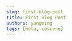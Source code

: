 ```yaml
---
slug: first-blog-post
title: First Blog Post
authors: yangming
tags: [hola, coscene]
---
```


<!-- truncate -->
